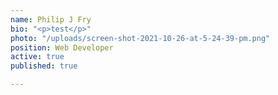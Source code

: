 ```yaml
---
name: Philip J Fry
bio: "<p>test</p>"
photo: "/uploads/screen-shot-2021-10-26-at-5-24-39-pm.png"
position: Web Developer
active: true
published: true

---
```

